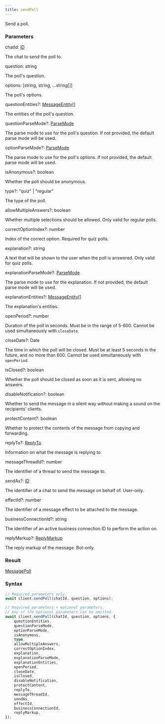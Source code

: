 ```yaml
---
title: sendPoll
---
```


Send a poll.


### Parameters 

<div class="flex flex-col gap-3"><div><div class="font-mono"><span class="font-bold">chatId</span><span class="opacity-50">:</span> <a href="/gh/types/id"  >ID</a></div><div class="pl-3"><div class="no-margin">

The chat to send the poll to.

</div></div></div><div><div class="font-mono"><span class="font-bold">question</span><span class="opacity-50">:</span> <span>string</span></div><div class="pl-3"><div class="no-margin">

The poll's question.

</div></div></div><div><div class="font-mono"><span class="font-bold">options</span><span class="opacity-50">:</span> <span class="opacity-50">[</span><span>string</span><span class="opacity-50">,</span> <span>string</span><span class="opacity-50">,</span> <span class="opacity-50">...</span><span>string</span><span class="opacity-50">[]</span><span class="opacity-50">]</span></div><div class="pl-3"><div class="no-margin">

The poll's options.

</div></div></div><div class="flex flex-col gap-3"><div><div class="flex gap-2"><div class="font-mono"><span class="font-bold">questionEntities</span><span class="opacity-50"><span title="Optional" class="cursor-help">?</span>:</span> <a href="/gh/types/messageentity"  >MessageEntity</a><span class="opacity-50">[]</span></div></div><div class="pl-3"><div class="no-margin">

The entities of the poll's question.

</div></div></div><div><div class="flex gap-2"><div class="font-mono"><span class="font-bold">questionParseMode</span><span class="opacity-50"><span title="Optional" class="cursor-help">?</span>:</span> <a href="/gh/types/parsemode"  >ParseMode</a></div></div><div class="pl-3"><div class="no-margin">

The parse mode to use for the poll's question. If not provided, the default parse mode will be used.

</div></div></div><div><div class="flex gap-2"><div class="font-mono"><span class="font-bold">optionParseMode</span><span class="opacity-50"><span title="Optional" class="cursor-help">?</span>:</span> <a href="/gh/types/parsemode"  >ParseMode</a></div></div><div class="pl-3"><div class="no-margin">

The parse mode to use for the poll's options. If not provided, the default parse mode will be used.

</div></div></div><div><div class="flex gap-2"><div class="font-mono"><span class="font-bold">isAnonymous</span><span class="opacity-50"><span title="Optional" class="cursor-help">?</span>:</span> <span>boolean</span></div></div><div class="pl-3"><div class="no-margin">

Whether the poll should be anonymous.

</div></div></div><div><div class="flex gap-2"><div class="font-mono"><span class="font-bold">type</span><span class="opacity-50"><span title="Optional" class="cursor-help">?</span>:</span> <span>&quot;quiz&quot;</span> <span class="opacity-50">|</span> <span>&quot;regular&quot;</span></div></div><div class="pl-3"><div class="no-margin">

The type of the poll.

</div></div></div><div><div class="flex gap-2"><div class="font-mono"><span class="font-bold">allowMultipleAnswers</span><span class="opacity-50"><span title="Optional" class="cursor-help">?</span>:</span> <span>boolean</span></div></div><div class="pl-3"><div class="no-margin">

Whether multiple selections should be allowed. Only valid for regular polls.

</div></div></div><div><div class="flex gap-2"><div class="font-mono"><span class="font-bold">correctOptionIndex</span><span class="opacity-50"><span title="Optional" class="cursor-help">?</span>:</span> <span>number</span></div></div><div class="pl-3"><div class="no-margin">

Index of the correct option. Required for quiz polls.

</div></div></div><div><div class="flex gap-2"><div class="font-mono"><span class="font-bold">explanation</span><span class="opacity-50"><span title="Optional" class="cursor-help">?</span>:</span> <span>string</span></div></div><div class="pl-3"><div class="no-margin">

A text that will be shown to the user when the poll is answered. Only valid for quiz polls.

</div></div></div><div><div class="flex gap-2"><div class="font-mono"><span class="font-bold">explanationParseMode</span><span class="opacity-50"><span title="Optional" class="cursor-help">?</span>:</span> <a href="/gh/types/parsemode"  >ParseMode</a></div></div><div class="pl-3"><div class="no-margin">

The parse mode to use for the explanation. If not provided, the default parse mode will be used.

</div></div></div><div><div class="flex gap-2"><div class="font-mono"><span class="font-bold">explanationEntities</span><span class="opacity-50"><span title="Optional" class="cursor-help">?</span>:</span> <a href="/gh/types/messageentity"  >MessageEntity</a><span class="opacity-50">[]</span></div></div><div class="pl-3"><div class="no-margin">

The explanation's entities.

</div></div></div><div><div class="flex gap-2"><div class="font-mono"><span class="font-bold">openPeriod</span><span class="opacity-50"><span title="Optional" class="cursor-help">?</span>:</span> <span>number</span></div></div><div class="pl-3"><div class="no-margin">

Duration of the poll in seconds. Must be in the range of 5-600. Cannot be used simultaneously with `closeDate`.

</div></div></div><div><div class="flex gap-2"><div class="font-mono"><span class="font-bold">closeDate</span><span class="opacity-50"><span title="Optional" class="cursor-help">?</span>:</span> <span href="/">Date</span></div></div><div class="pl-3"><div class="no-margin">

The time in which the poll will be closed. Must be at least 5 seconds in the future, and no more than 600. Cannot be used simultaneously with `openPeriod`.

</div></div></div><div><div class="flex gap-2"><div class="font-mono"><span class="font-bold">isClosed</span><span class="opacity-50"><span title="Optional" class="cursor-help">?</span>:</span> <span>boolean</span></div></div><div class="pl-3"><div class="no-margin">

Whether the poll should be closed as soon as it is sent, allowing no answers.

</div></div></div><div><div class="flex gap-2"><div class="font-mono"><span class="font-bold">disableNotification</span><span class="opacity-50"><span title="Optional" class="cursor-help">?</span>:</span> <span>boolean</span></div></div><div class="pl-3"><div class="no-margin">

Whether to send the message in a silent way without making a sound on the recipients' clients.

</div></div></div><div><div class="flex gap-2"><div class="font-mono"><span class="font-bold">protectContent</span><span class="opacity-50"><span title="Optional" class="cursor-help">?</span>:</span> <span>boolean</span></div></div><div class="pl-3"><div class="no-margin">

Whether to protect the contents of the message from copying and forwarding.

</div></div></div><div><div class="flex gap-2"><div class="font-mono"><span class="font-bold">replyTo</span><span class="opacity-50"><span title="Optional" class="cursor-help">?</span>:</span> <a href="/gh/types/replyto"  >ReplyTo</a></div></div><div class="pl-3"><div class="no-margin">

Information on what the message is replying to.

</div></div></div><div><div class="flex gap-2"><div class="font-mono"><span class="font-bold">messageThreadId</span><span class="opacity-50"><span title="Optional" class="cursor-help">?</span>:</span> <span>number</span></div></div><div class="pl-3"><div class="no-margin">

The identifier of a thread to send the message to.

</div></div></div><div><div class="flex gap-2"><div class="font-mono"><span class="font-bold">sendAs</span><span class="opacity-50"><span title="Optional" class="cursor-help">?</span>:</span> <a href="/gh/types/id"  >ID</a></div></div><div class="pl-3"><div class="no-margin">

The identifier of a chat to send the message on behalf of. User-only.

</div></div></div><div><div class="flex gap-2"><div class="font-mono"><span class="font-bold">effectId</span><span class="opacity-50"><span title="Optional" class="cursor-help">?</span>:</span> <span>number</span></div></div><div class="pl-3"><div class="no-margin">

The identifier of a message effect to be attached to the message.

</div></div></div><div><div class="flex gap-2"><div class="font-mono"><span class="font-bold">businessConnectionId</span><span class="opacity-50"><span title="Optional" class="cursor-help">?</span>:</span> <span>string</span></div></div><div class="pl-3"><div class="no-margin">

The identifier of an active business connection ID to perform the action on.

</div></div></div><div><div class="flex gap-2"><div class="font-mono"><span class="font-bold">replyMarkup</span><span class="opacity-50"><span title="Optional" class="cursor-help">?</span>:</span> <a href="/gh/types/replymarkup"  >ReplyMarkup</a></div></div><div class="pl-3"><div class="no-margin">

The reply markup of the message. Bot-only.

</div></div></div></div></div>

### Result 

<div class="font-mono"><a href="/gh/types/messagepoll"  >MessagePoll</a></div>

### Syntax

```ts
// Required parameters only.
await client.sendPoll(chatId, question, options);

// Required parameters + optional parameters.
// Any of the optional parameters can be omitted.
await client.sendPoll(chatId, question, options, {
    questionEntities,
    questionParseMode,
    optionParseMode,
    isAnonymous,
    type,
    allowMultipleAnswers,
    correctOptionIndex,
    explanation,
    explanationParseMode,
    explanationEntities,
    openPeriod,
    closeDate,
    isClosed,
    disableNotification,
    protectContent,
    replyTo,
    messageThreadId,
    sendAs,
    effectId,
    businessConnectionId,
    replyMarkup,
});
```



